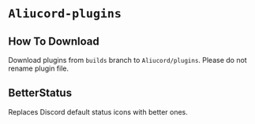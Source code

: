 # `Aliucord-plugins`

## How To Download
Download plugins from `builds` branch to `Aliucord/plugins`. Please do not rename plugin file.

## BetterStatus

Replaces Discord default status icons with better ones.
